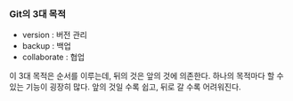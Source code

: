 ### Git의 3대 목적

- version : 버전 관리
- backup : 백업
- collaborate : 협업

이 3대 목적은 순서를 이루는데, 뒤의 것은 앞의 것에 의존한다.
하나의 목적마다 할 수 있는 기능이 굉장히 많다. 
앞의 것일 수록 쉽고, 뒤로 갈 수록 어려워진다.

